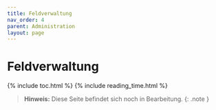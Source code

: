 ```yaml
---
title: Feldverwaltung
nav_order: 4
parent: Administration
layout: page
---
```


# Feldverwaltung
{% include toc.html %}
{% include reading_time.html %}

> **Hinweis:** Diese Seite befindet sich noch in Bearbeitung.
{: .note }
